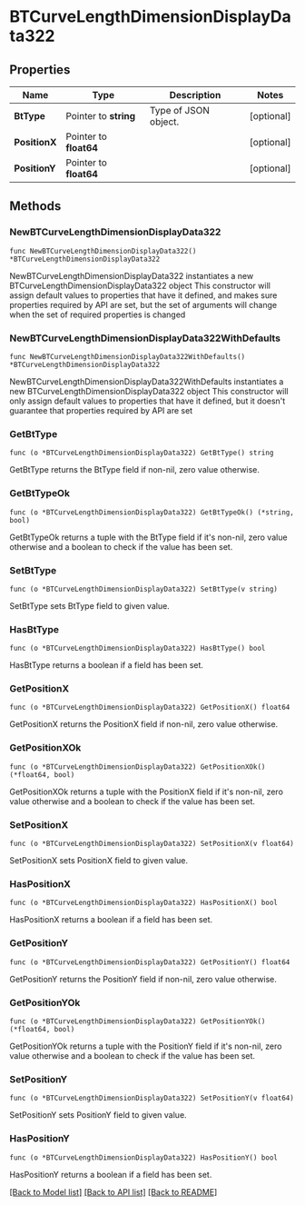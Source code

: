 # BTCurveLengthDimensionDisplayData322

## Properties

Name | Type | Description | Notes
------------ | ------------- | ------------- | -------------
**BtType** | Pointer to **string** | Type of JSON object. | [optional] 
**PositionX** | Pointer to **float64** |  | [optional] 
**PositionY** | Pointer to **float64** |  | [optional] 

## Methods

### NewBTCurveLengthDimensionDisplayData322

`func NewBTCurveLengthDimensionDisplayData322() *BTCurveLengthDimensionDisplayData322`

NewBTCurveLengthDimensionDisplayData322 instantiates a new BTCurveLengthDimensionDisplayData322 object
This constructor will assign default values to properties that have it defined,
and makes sure properties required by API are set, but the set of arguments
will change when the set of required properties is changed

### NewBTCurveLengthDimensionDisplayData322WithDefaults

`func NewBTCurveLengthDimensionDisplayData322WithDefaults() *BTCurveLengthDimensionDisplayData322`

NewBTCurveLengthDimensionDisplayData322WithDefaults instantiates a new BTCurveLengthDimensionDisplayData322 object
This constructor will only assign default values to properties that have it defined,
but it doesn't guarantee that properties required by API are set

### GetBtType

`func (o *BTCurveLengthDimensionDisplayData322) GetBtType() string`

GetBtType returns the BtType field if non-nil, zero value otherwise.

### GetBtTypeOk

`func (o *BTCurveLengthDimensionDisplayData322) GetBtTypeOk() (*string, bool)`

GetBtTypeOk returns a tuple with the BtType field if it's non-nil, zero value otherwise
and a boolean to check if the value has been set.

### SetBtType

`func (o *BTCurveLengthDimensionDisplayData322) SetBtType(v string)`

SetBtType sets BtType field to given value.

### HasBtType

`func (o *BTCurveLengthDimensionDisplayData322) HasBtType() bool`

HasBtType returns a boolean if a field has been set.

### GetPositionX

`func (o *BTCurveLengthDimensionDisplayData322) GetPositionX() float64`

GetPositionX returns the PositionX field if non-nil, zero value otherwise.

### GetPositionXOk

`func (o *BTCurveLengthDimensionDisplayData322) GetPositionXOk() (*float64, bool)`

GetPositionXOk returns a tuple with the PositionX field if it's non-nil, zero value otherwise
and a boolean to check if the value has been set.

### SetPositionX

`func (o *BTCurveLengthDimensionDisplayData322) SetPositionX(v float64)`

SetPositionX sets PositionX field to given value.

### HasPositionX

`func (o *BTCurveLengthDimensionDisplayData322) HasPositionX() bool`

HasPositionX returns a boolean if a field has been set.

### GetPositionY

`func (o *BTCurveLengthDimensionDisplayData322) GetPositionY() float64`

GetPositionY returns the PositionY field if non-nil, zero value otherwise.

### GetPositionYOk

`func (o *BTCurveLengthDimensionDisplayData322) GetPositionYOk() (*float64, bool)`

GetPositionYOk returns a tuple with the PositionY field if it's non-nil, zero value otherwise
and a boolean to check if the value has been set.

### SetPositionY

`func (o *BTCurveLengthDimensionDisplayData322) SetPositionY(v float64)`

SetPositionY sets PositionY field to given value.

### HasPositionY

`func (o *BTCurveLengthDimensionDisplayData322) HasPositionY() bool`

HasPositionY returns a boolean if a field has been set.


[[Back to Model list]](../README.md#documentation-for-models) [[Back to API list]](../README.md#documentation-for-api-endpoints) [[Back to README]](../README.md)


